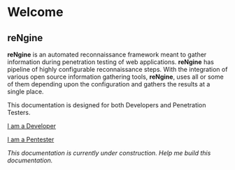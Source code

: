 # Welcome

## **reNgine**

**reNgine** is an automated reconnaissance framework meant to gather information during penetration testing of web applications. **reNgine** has pipeline of highly configurable reconnaissance steps. With the integration of various open source information gathering tools, **reNgine**, uses all or some of them depending upon the configuration and gathers the results at a single place.

This documentation is designed for both Developers and Penetration Testers.

[I am a Developer](developer/)

[I am a Pentester](pentester/)

*This documentation is currently under construction. Help me build this documentation.*

